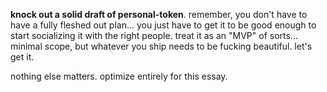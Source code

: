 **knock out a solid draft of personal-token**. remember, you don't have to have a fully fleshed out plan... you just have to get it to be good enough to start socializing it with the right people. treat it as an "MVP" of sorts... minimal scope, but whatever you ship needs to be fucking beautiful. let's get it.

nothing else matters. optimize entirely for this essay.